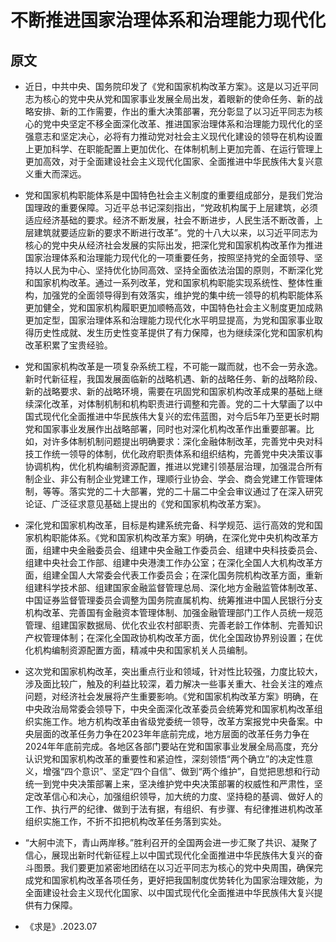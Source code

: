 # 不断推进国家治理体系和治理能力现代化
## 原文
* 近日，中共中央、国务院印发了《党和国家机构改革方案》。这是以习近平同志为核心的党中央从党和国家事业发展全局出发，着眼新的使命任务、新的战略安排、新的工作需要，作出的重大决策部署，充分彰显了以习近平同志为核心的党中央坚定不移全面深化改革、推进国家治理体系和治理能力现代化的坚强意志和坚定决心，必将有力推动党对社会主义现代化建设的领导在机构设置上更加科学、在职能配置上更加优化、在体制机制上更加完善、在运行管理上更加高效，对于全面建设社会主义现代化国家、全面推进中华民族伟大复兴意义重大而深远。

* 党和国家机构职能体系是中国特色社会主义制度的重要组成部分，是我们党治国理政的重要保障。习近平总书记深刻指出，“党政机构属于上层建筑，必须适应经济基础的要求。经济不断发展，社会不断进步，人民生活不断改善，上层建筑就要适应新的要求不断进行改革”。党的十八大以来，以习近平同志为核心的党中央从经济社会发展的实际出发，把深化党和国家机构改革作为推进国家治理体系和治理能力现代化的一项重要任务，按照坚持党的全面领导、坚持以人民为中心、坚持优化协同高效、坚持全面依法治国的原则，不断深化党和国家机构改革。通过一系列改革，党和国家机构职能实现系统性、整体性重构，加强党的全面领导得到有效落实，维护党的集中统一领导的机构职能体系更加健全，党和国家机构履职更加顺畅高效，中国特色社会主义制度更加成熟更加定型，国家治理体系和治理能力现代化水平明显提高，为党和国家事业取得历史性成就、发生历史性变革提供了有力保障，也为继续深化党和国家机构改革积累了宝贵经验。

* 党和国家机构改革是一项复杂系统工程，不可能一蹴而就，也不会一劳永逸。新时代新征程，我国发展面临新的战略机遇、新的战略任务、新的战略阶段、新的战略要求、新的战略环境，需要在巩固党和国家机构改革成果的基础上继续深化改革，对体制机制和机构职责进行调整和完善。党的二十大擘画了以中国式现代化全面推进中华民族伟大复兴的宏伟蓝图，对今后5年乃至更长时期党和国家事业发展作出战略部署，同时也对深化机构改革作出重要部署。比如，对许多体制机制问题提出明确要求：深化金融体制改革，完善党中央对科技工作统一领导的体制，优化政府职责体系和组织结构，完善党中央决策议事协调机构，优化机构编制资源配置，推进以党建引领基层治理，加强混合所有制企业、非公有制企业党建工作，理顺行业协会、学会、商会党建工作管理体制，等等。落实党的二十大部署，党的二十届二中全会审议通过了在深入研究论证、广泛征求意见基础上提出的《党和国家机构改革方案》。

* 深化党和国家机构改革，目标是构建系统完备、科学规范、运行高效的党和国家机构职能体系。《党和国家机构改革方案》明确，在深化党中央机构改革方面，组建中央金融委员会、组建中央金融工作委员会、组建中央科技委员会、组建中央社会工作部、组建中央港澳工作办公室；在深化全国人大机构改革方面，组建全国人大常委会代表工作委员会；在深化国务院机构改革方面，重新组建科学技术部、组建国家金融监督管理总局、深化地方金融监管体制改革、中国证券监督管理委员会调整为国务院直属机构、统筹推进中国人民银行分支机构改革、完善国有金融资本管理体制、加强金融管理部门工作人员统一规范管理、组建国家数据局、优化农业农村部职责、完善老龄工作体制、完善知识产权管理体制；在深化全国政协机构改革方面，优化全国政协界别设置；在优化机构编制资源配置方面，精减中央和国家机关人员编制。

* 这次党和国家机构改革，突出重点行业和领域，针对性比较强，力度比较大，涉及面比较广，触及的利益比较深，着力解决一些事关重大、社会关注的难点问题，对经济社会发展将产生重要影响。《党和国家机构改革方案》明确，在中央政治局常委会领导下，中央全面深化改革委员会统筹党和国家机构改革组织实施工作。地方机构改革由省级党委统一领导，改革方案报党中央备案。中央层面的改革任务力争在2023年年底前完成，地方层面的改革任务力争在2024年年底前完成。各地区各部门要站在党和国家事业发展全局高度，充分认识党和国家机构改革的重要性和紧迫性，深刻领悟“两个确立”的决定性意义，增强“四个意识”、坚定“四个自信”、做到“两个维护”，自觉把思想和行动统一到党中央决策部署上来，坚决维护党中央决策部署的权威性和严肃性，坚定改革信心和决心，加强组织领导，加大统的力度、坚持稳的基调、做好人的工作、执行严的纪律、做到于法有据，有组织、有步骤、有纪律推进机构改革组织实施工作，不折不扣把机构改革任务落到实处。

* “大舸中流下，青山两岸移。”胜利召开的全国两会进一步汇聚了共识、凝聚了信心，展现出新时代新征程上以中国式现代化全面推进中华民族伟大复兴的奋斗图景。我们要更加紧密地团结在以习近平同志为核心的党中央周围，确保完成党和国家机构改革各项任务，更好把我国制度优势转化为国家治理效能，为全面建设社会主义现代化国家、以中国式现代化全面推进中华民族伟大复兴提供有力保障。

- 《求是》.2023.07